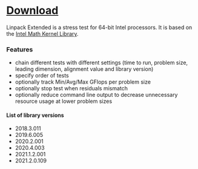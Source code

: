 # [Download](https://github.com/BoringBoredom/Linpack-Extended/archive/refs/heads/master.zip)

Linpack Extended is a stress test for 64-bit Intel processors. It is based on the [Intel Math Kernel Library](https://software.intel.com/content/www/us/en/develop/articles/intel-mkl-benchmarks-suite.html).

### Features
- chain different tests with different settings (time to run, problem size, leading dimension, alignment value and library version)
- specify order of tests
- optionally track Min/Avg/Max GFlops per problem size
- optionally stop test when residuals mismatch
- optionally reduce command line output to decrease unnecessary resource usage at lower problem sizes

#### List of library versions
- 2018.3.011
- 2019.6.005
- 2020.2.001
- 2020.4.003
- 2021.1.2.001
- 2021.2.0.109